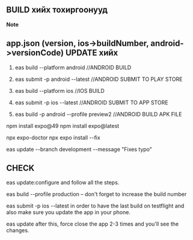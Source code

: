 ## BUILD хийх тохиргоонууд

**Note**

## app.json (version, ios->buildNumber, android->versionCode) UPDATE хийх

1. eas build --platform android //ANDROID BUILD
2. eas submit -p android --latest //ANDROID SUBMIT TO PLAY STORE
3. eas build --platform ios //IOS BUILD
4. eas submit -p ios --latest //ANDROID SUBMIT TO APP STORE

5. eas build -p android --profile preview2 //ANDROID BUILD APK FILE

npm install expo@49
npm install expo@latest

npx expo-doctor
npx expo install --fix

eas update --branch development --message "Fixes typo"

## CHECK

eas update:configure and follow all the steps.

eas build --profile production – don't forget to increase the build number

eas submit -p ios --latest in order to have the last build on testflight and also make sure you update the app in your phone.

eas update after this, force close the app 2-3 times and you'll see the changes.
